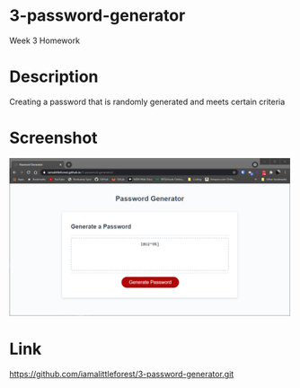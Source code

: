 # 3-password-generator
Week 3 Homework

# Description
Creating a password that is randomly generated and meets certain criteria

# Screenshot
<img src="assets/images/readme-screenshot.PNG" width="500">

# Link
https://github.com/iamalittleforest/3-password-generator.git